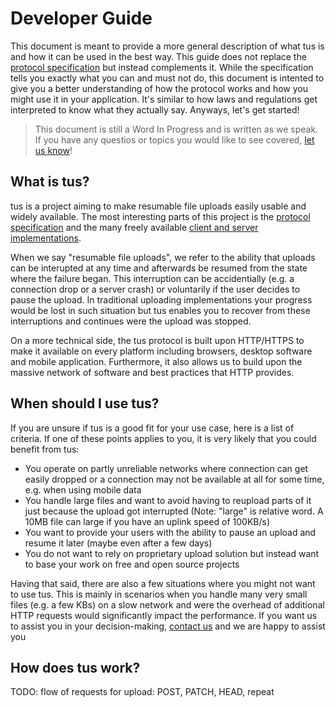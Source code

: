 # Developer Guide

This document is meant to provide a more general description of what tus is and how it can be used in the best way. This guide does not replace the [protocol specification](/protocols/resumable-upload.html) but instead complements it. While the specification tells you exactly what you can and must not do, this document is intented to give you a better understanding of how the protocol works and how you might use it in your application. It's similar to how laws and regulations get interpreted to know what they actually say. Anyways, let's get started!

> This document is still a Word In Progress and is written as we speak. If you have any questios or topics you would like to see covered, [let us know](/about.html)! 

## What is tus?

tus is a project aiming to make resumable file uploads easily usable and widely available. The most interesting parts of this project is the [protocol specification](/protocols/resumable-upload.html) and the many freely available [client and server implementations](/implementations.html).

When we say "resumable file uploads", we refer to the ability that uploads can be interupted at any time and afterwards be resumed from the state where the failure began. This interruption can be accidentially (e.g. a connection drop or a server crash) or voluntarily if the user decides to pause the upload. In traditional uploading implementations your progress would be lost in such situation but tus enables you to recover from these interruptions and continues were the upload was stopped.

On a more technical side, the tus protocol is built upon HTTP/HTTPS to make it available on every platform including browsers, desktop software and mobile application. Furthermore, it also allows us to build upon the massive network of software and best practices that HTTP provides.

## When should I use tus?

If you are unsure if tus is a good fit for your use case, here is a list of criteria. If one of these points applies to you, it is very likely that you could benefit from tus:

- You operate on partly unreliable networks where connection can get easily dropped or a connection may not be available at all for some time, e.g. when using mobile data
- You handle large files and want to avoid having to reupload parts of it just because the upload got interrupted (Note: "large" is relative word. A 10MB file can large if you have an uplink speed of 100KB/s)
- You want to provide your users with the ability to pause an upload and resume it later (maybe even after a few days)
- You do not want to rely on proprietary upload solution but instead want to base your work on free and open source projects

Having that said, there are also a few situations where you might not want to use tus. This is mainly in scenarios when you handle many very small files (e.g. a few KBs) on a slow network and were the overhead of additional HTTP requests would significantly impact the performance. If you want us to assist you in your decision-making, [contact us](/about.html) and we are happy to assist you

## How does tus work?

TODO: flow of requests for upload: POST, PATCH, HEAD, repeat

